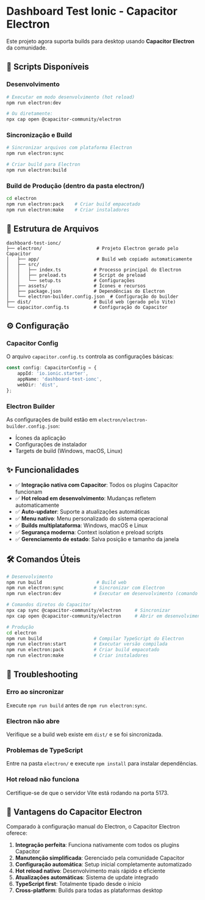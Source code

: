 # Dashboard Test Ionic - Capacitor Electron

Este projeto agora suporta builds para desktop usando **Capacitor Electron** da comunidade.

## 🚀 Scripts Disponíveis

### Desenvolvimento

```bash
# Executar em modo desenvolvimento (hot reload)
npm run electron:dev

# Ou diretamente:
npx cap open @capacitor-community/electron
```

### Sincronização e Build

```bash
# Sincronizar arquivos com plataforma Electron
npm run electron:sync

# Criar build para Electron
npm run electron:build
```

### Build de Produção (dentro da pasta electron/)

```bash
cd electron
npm run electron:pack    # Criar build empacotado
npm run electron:make    # Criar instaladores
```

## 📁 Estrutura de Arquivos

```
dashboard-test-ionc/
├── electron/                    # Projeto Electron gerado pelo Capacitor
│   ├── app/                     # Build web copiado automaticamente
│   ├── src/
│   │   ├── index.ts            # Processo principal do Electron
│   │   ├── preload.ts          # Script de preload
│   │   └── setup.ts            # Configurações
│   ├── assets/                 # Ícones e recursos
│   ├── package.json            # Dependências do Electron
│   └── electron-builder.config.json  # Configuração do builder
├── dist/                       # Build web (gerado pelo Vite)
└── capacitor.config.ts         # Configuração do Capacitor
```

## ⚙️ Configuração

### Capacitor Config

O arquivo `capacitor.config.ts` controla as configurações básicas:

```typescript
const config: CapacitorConfig = {
    appId: 'io.ionic.starter',
    appName: 'dashboard-test-ionc',
    webDir: 'dist',
};
```

### Electron Builder

As configurações de build estão em `electron/electron-builder.config.json`:

-   Ícones da aplicação
-   Configurações de instalador
-   Targets de build (Windows, macOS, Linux)

## ✨ Funcionalidades

-   ✅ **Integração nativa com Capacitor**: Todos os plugins Capacitor funcionam
-   ✅ **Hot reload em desenvolvimento**: Mudanças refletem automaticamente
-   ✅ **Auto-updater**: Suporte a atualizações automáticas
-   ✅ **Menu nativo**: Menu personalizado do sistema operacional
-   ✅ **Builds multiplataforma**: Windows, macOS e Linux
-   ✅ **Segurança moderna**: Context isolation e preload scripts
-   ✅ **Gerenciamento de estado**: Salva posição e tamanho da janela

## 🛠️ Comandos Úteis

```bash
# Desenvolvimento
npm run build                    # Build web
npm run electron:sync           # Sincronizar com Electron
npm run electron:dev            # Executar em desenvolvimento (comando correto)

# Comandos diretos do Capacitor
npx cap sync @capacitor-community/electron     # Sincronizar
npx cap open @capacitor-community/electron     # Abrir em desenvolvimento

# Produção
cd electron
npm run build                   # Compilar TypeScript do Electron
npm run electron:start          # Executar versão compilada
npm run electron:pack           # Criar build empacotado
npm run electron:make           # Criar instaladores
```

## 🔧 Troubleshooting

### Erro ao sincronizar

Execute `npm run build` antes de `npm run electron:sync`.

### Electron não abre

Verifique se a build web existe em `dist/` e se foi sincronizada.

### Problemas de TypeScript

Entre na pasta `electron/` e execute `npm install` para instalar dependências.

### Hot reload não funciona

Certifique-se de que o servidor Vite está rodando na porta 5173.

## 🎯 Vantagens do Capacitor Electron

Comparado à configuração manual do Electron, o Capacitor Electron oferece:

1. **Integração perfeita**: Funciona nativamente com todos os plugins Capacitor
2. **Manutenção simplificada**: Gerenciado pela comunidade Capacitor
3. **Configuração automática**: Setup inicial completamente automatizado
4. **Hot reload nativo**: Desenvolvimento mais rápido e eficiente
5. **Atualizações automáticas**: Sistema de update integrado
6. **TypeScript first**: Totalmente tipado desde o início
7. **Cross-platform**: Builds para todas as plataformas desktop
